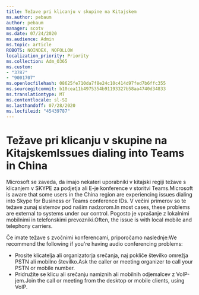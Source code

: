 ```yaml
---
title: Težave pri klicanju v skupine na Kitajskem
ms.author: pebaum
author: pebaum
manager: scotv
ms.date: 07/24/2020
ms.audience: Admin
ms.topic: article
ROBOTS: NOINDEX, NOFOLLOW
localization_priority: Priority
ms.collection: Adm_O365
ms.custom:
- "3787"
- "9001707"
ms.openlocfilehash: 08625fe710da7f8e24c10c414d97fed7b6ffc355
ms.sourcegitcommit: b10cea11b4975354b91193327b58aa4740d34833
ms.translationtype: MT
ms.contentlocale: sl-SI
ms.lasthandoff: 07/28/2020
ms.locfileid: "45439787"
---
```

# <a name="issues-dialing-into-teams-in-china"></a><span data-ttu-id="e744a-102">Težave pri klicanju v skupine na Kitajskem</span><span class="sxs-lookup"><span data-stu-id="e744a-102">Issues dialing into Teams in China</span></span>

<span data-ttu-id="e744a-103">Microsoft se zaveda, da imajo nekateri uporabniki v kitajski regiji težave s klicanjem v SKYPE za podjetja ali E-je konference v storitvi Teams.</span><span class="sxs-lookup"><span data-stu-id="e744a-103">Microsoft is aware that some users in the China region are experiencing issues dialing into Skype for Business or Teams conference IDs.</span></span> <span data-ttu-id="e744a-104">V večini primerov so te težave zunaj sistemov pod našim nadzorom.</span><span class="sxs-lookup"><span data-stu-id="e744a-104">In most cases, these problems are external to systems under our control.</span></span> <span data-ttu-id="e744a-105">Pogosto je vprašanje z lokalnimi mobilnimi in telefonskimi prevozniki.</span><span class="sxs-lookup"><span data-stu-id="e744a-105">Often, the issue is with local mobile and telephony carriers.</span></span>

<span data-ttu-id="e744a-106">Če imate težave s zvočnimi konferencami, priporočamo naslednje:</span><span class="sxs-lookup"><span data-stu-id="e744a-106">We recommend the following if you're having audio conferencing problems:</span></span>

-   <span data-ttu-id="e744a-107">Prosite klicatelja ali organizatorja srečanja, naj pokliče številko omrežja PSTN ali mobilno številko.</span><span class="sxs-lookup"><span data-stu-id="e744a-107">Ask the caller or meeting organizer to call your PSTN or mobile number.</span></span>
-   <span data-ttu-id="e744a-108">Pridružite se klicu ali srečanju namiznih ali mobilnih odjemalcev z VoIP-jem.</span><span class="sxs-lookup"><span data-stu-id="e744a-108">Join the call or meeting from the desktop or mobile clients, using VoIP.</span></span>